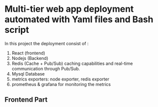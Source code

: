 # Multi-tier web app deployment automated with Yaml files and Bash script


In this project the deployment consist of : 

1.  React (frontend)
2.  Nodejs (Backend)
3.  Redis (Cache + Pub/Sub) caching capabilities and real-time communication through Pub/Sub.
4.  Mysql Database
5.  metrics exporters: node exporter, redis exporter
6.  prometheus & grafana for monitoring the metrics

## **Frontend Part**

